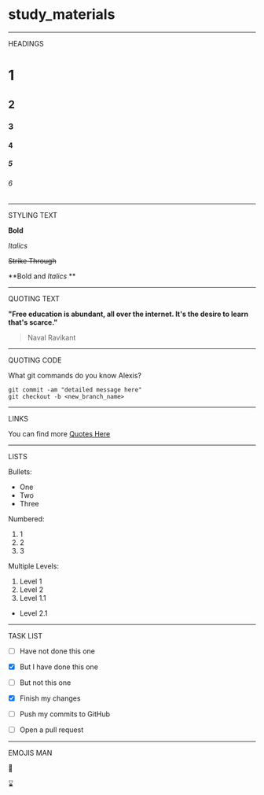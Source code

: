 # study_materials
___
HEADINGS

# 1
## 2
### 3
#### 4
##### 5
###### 6
___

STYLING TEXT

**Bold**

*Italics*

~~Strike Through~~

**Bold and _Italics_ **
___

QUOTING TEXT

**"Free education is abundant, all over the internet. It's the desire to learn that's scarce."**
> Naval Ravikant

___

QUOTING CODE

What git commands do you know Alexis?
```
git commit -am "detailed message here"
git checkout -b <new_branch_name>
```

___
LINKS

You can find more [Quotes Here](http://www.goodreads.com/quotes/tag/philosophy)

___
LISTS

Bullets:

- One
- Two 
- Three

Numbered:

1. 1
2. 2 
3. 3

Multiple Levels:

1. Level 1
  1. Level 2
2. Level 1.1
  * Level 2.1
  
___
TASK LIST

- [ ] Have not done this one

- [x] But I have done this one

- [ ] But not this one

- [x] Finish my changes
- [ ] Push my commits to GitHub
- [ ] Open a pull request
___
EMOJIS MAN

:rocket:

:hourglass:
